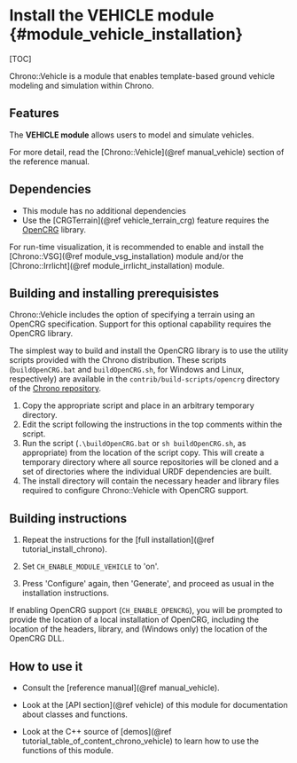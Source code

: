 Install the VEHICLE module   {#module_vehicle_installation}
===============================

[TOC]

Chrono::Vehicle is a module that enables template-based ground vehicle modeling and simulation within Chrono.

## Features

The **VEHICLE module** allows users to model and simulate vehicles. 

For more detail, read the [Chrono::Vehicle](@ref manual_vehicle) section of the reference manual.

## Dependencies

- This module has no additional dependencies
- Use the [CRGTerrain](@ref vehicle_terrain_crg) feature requires the [OpenCRG](https://www.asam.net/standards/detail/opencrg/) library. 

For run-time visualization, it is recommended to enable and install the [Chrono::VSG](@ref module_vsg_installation) module and/or the [Chrono::Irrlicht](@ref module_irrlicht_installation) module. 

## Building and installing prerequisistes

Chrono::Vehicle includes the option of specifying a terrain using an OpenCRG specification. Support for this optional capability requires the OpenCRG library.

The simplest way to build and install the OpenCRG library is to use the utility scripts provided with the Chrono distribution. 
These scripts (`buildOpenCRG.bat` and `buildOpenCRG.sh`, for Windows and Linux, respectively) are available in the `contrib/build-scripts/opencrg` directory of the [Chrono repository](https://github.com/projectchrono/chrono/tree/main/contrib/build-scripts/opencrg). 

1. Copy the appropriate script and place in an arbitrary temporary directory.
2. Edit the script following the instructions in the top comments within the script.
3. Run the script (`.\buildOpenCRG.bat` or `sh buildOpenCRG.sh`, as appropriate) from the location of the script copy. This will create a temporary directory where all source repositories will be cloned and a set of directories where the individual URDF dependencies are built.
4. The install directory will contain the necessary header and library files required to configure Chrono::Vehicle with OpenCRG support.

## Building instructions
   
1. Repeat the instructions for the [full installation](@ref tutorial_install_chrono).
   
2. Set `CH_ENABLE_MODULE_VEHICLE` to 'on'.
	 
3. Press 'Configure' again, then 'Generate', and proceed as usual in the installation instructions.

If enabling OpenCRG support (`CH_ENABLE_OPENCRG`), you will be prompted to provide the location of a local installation of OpenCRG, including the location of the headers, library, and (Windows only) the location of the OpenCRG DLL.


## How to use it

- Consult the [reference manual](@ref manual_vehicle).

- Look at the [API section](@ref vehicle) of this module for documentation about classes and functions.

- Look at the C++ source of [demos](@ref tutorial_table_of_content_chrono_vehicle) to learn how to use the functions of this module.
